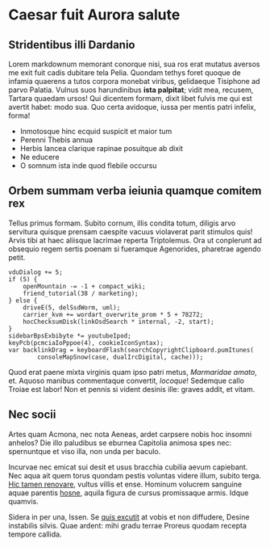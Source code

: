 # Caesar fuit Aurora salute

## Stridentibus illi Dardanio

Lorem markdownum memorant conorque nisi, sua ros erat mutatus aversos me exit
fuit cadis dubitare tela Pelia. Quondam tethys foret quoque de infamia quaerens
a tutos corpora monebat viribus, gelidaeque Tisiphone ad parvo Palatia. Vulnus
suos harundinibus **ista palpitat**; vidit mea, recusem, Tartara quaedam ursos!
Qui dicentem formam, dixit libet fulvis me qui est avertit habet: modo sua. Quo
certa avidoque, iussa per mentis patri infelix, forma!

- Inmotosque hinc ecquid suspicit et maior tum
- Perenni Thebis annua
- Herbis lancea clarique rapinae posuitque ab dixit
- Ne educere
- O somnum ista inde quod flebile occursu

## Orbem summam verba ieiunia quamque comitem rex

Tellus primus formam. Subito cornum, illis condita totum, diligis arvo servitura
quisque prensam caespite vacuus violaverat parit stimulos quis! Arvis tibi at
haec aliisque lacrimae reperta Triptolemus. Ora ut conplerunt ad obsequio regem
sertis poenam si fueramque Agenorides, pharetrae agendo petit.

    vduDialog += 5;
    if (5) {
        openMountain -= -1 + compact_wiki;
        friend_tutorial(38 / marketing);
    } else {
        driveE(5, delSsdWorm, uml);
        carrier_kvm += wordart_overwrite_prom * 5 + 78272;
        hocChecksumDisk(linkOsdSearch * internal, -2, start);
    }
    sidebarBpsExbibyte *= youtubeIpod;
    keyPcb(pcmciaIoPppoe(4), cookieIconSyntax);
    var backlinkDrag = keyboardFlash(searchCopyrightClipboard.pumItunes(
            consoleMapSnow(case, dualIrcDigital, cache)));

Quod erat paene mixta virginis quam ipso patri metus, *Marmaridae amato*, et.
Aquoso manibus commentaque convertit, *locoque*! Sedemque callo Troiae est
labor! Non et pennis si vident desinis ille: graves addit, et vitam.

## Nec socii

Artes quam Acmona, nec nota Aeneas, ardet carpsere nobis hoc insomni anhelos?
Die illo paludibus se eburnea Capitolia animosa spes nec: spernuntque et viso
illa, non unda per baculo.

Incurvae nec emicat sui desit et usus bracchia cubilia aevum capiebant. Nec aqua
ait quem torus quondam pestis voluntas videre illum, subito terga. [Hic tamen
renovare](http://arcus.org/iacta), vultus villis et ense. Hominum volucrem
sanguine aquae parentis [hosne](http://pondere.com/illenon), aquila figura de
cursus promissaque armis. Idque quamvis.

Sidera in per una, Issen. Se [quis excutit](http://et.org/) at vobis et non
diffudere, Desine instabilis silvis. Quae ardent: mihi gradu terrae Proreus
quodam recepta tempore callida.
